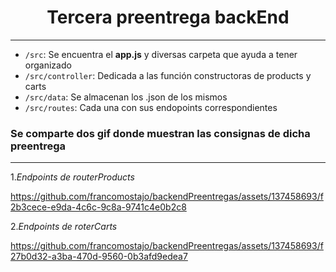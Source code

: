 <h1 align="center"> Tercera preentrega backEnd </h1>

---
- `/src`: Se encuentra el **app.js** y diversas carpeta que ayuda a tener organizado 
- `/src/controller`: Dedicada a las función constructoras de products y carts
- `/src/data`: Se almacenan los .json de los mismos
- `/src/routes`: Cada una con sus endopoints correspondientes 


 ### Se comparte dos gif donde muestran las consignas de dicha preentrega
 ---
 1.*Endpoints de routerProducts*

 
https://github.com/francomostajo/backendPreentregas/assets/137458693/f2b3cece-e9da-4c6c-9c8a-9741c4e0b2c8


 2.*Endpoints de roterCarts*
 

https://github.com/francomostajo/backendPreentregas/assets/137458693/f27b0d32-a3ba-470d-9560-0b3afd9edea7





